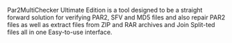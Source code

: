 Par2MultiChecker Ultimate Edition is a tool designed to be a straight forward solution for verifying PAR2, SFV and MD5 files and also repair PAR2 files as well as extract files from ZIP and RAR archives and Join Split-ted files all in one Easy-to-use interface.
